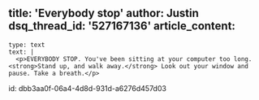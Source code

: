 title: 'Everybody stop'
author: Justin
dsq_thread_id: '527167136'
article_content:
  -
    type: text
    text: |
      <p>EVERYBODY STOP. You've been sitting at your computer too long. <strong>Stand up, and walk away.</strong> Look out your window and pause. Take a breath.</p>
      
id: dbb3aa0f-06a4-4d8d-931d-a6276d457d03
